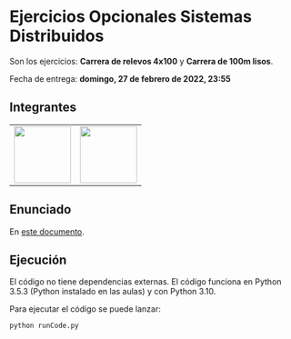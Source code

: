 # Ejercicios Opcionales Sistemas Distribuidos

Son los ejercicios: **Carrera de relevos 4x100** y **Carrera de 100m lisos**.

Fecha de entrega: **domingo, 27 de febrero de 2022, 23:55**

## Integrantes

<table>
  <tr>
    <td align="center"><a href="https://github.com/AnOrdinaryUsser"><img width="100px;" src="https://avatars2.githubusercontent.com/u/61872281?s=460&u=e276002ebcb7a49338dac7ffb561cf968d6c0ee4&v=4"></td>
    <td align="center"><a href="https://github.com/n0nuser"><img width="100px;" src="https://avatars3.githubusercontent.com/u/32982175?s=460&u=ce93410c9c5e0f3ffa17321e16ee2f2b8879ca6f&v=4"></td>
  </tr>
</table>

## Enunciado

En [este documento](Ejercicios.pdf).

## Ejecución

El código no tiene dependencias externas. El código funciona en Python 3.5.3 (Python instalado en las aulas) y con Python 3.10.

Para ejecutar el código se puede lanzar:

```
python runCode.py
```
